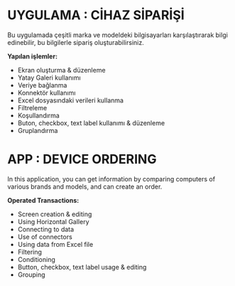 # UYGULAMA : CİHAZ SİPARİŞİ

Bu uygulamada çeşitli marka ve modeldeki bilgisayarları karşılaştırarak bilgi edinebilir, bu bilgilerle sipariş oluşturabilirsiniz.

**Yapılan işlemler:**
- Ekran oluşturma & düzenleme
- Yatay Galeri kullanımı
- Veriye bağlanma
- Konnektör kullanımı
- Excel dosyasındaki verileri kullanma
- Filtreleme
- Koşullandırma
- Buton, checkbox, text label kullanımı & düzenleme
- Gruplandırma

# APP : DEVICE ORDERING

In this application, you can get information by comparing computers of various brands and models, and can create an order.

**Operated Transactions:**
- Screen creation & editing
- Using Horizontal Gallery
- Connecting to data
- Use of connectors
- Using data from Excel file
- Filtering
- Conditioning
- Button, checkbox, text label usage & editing
- Grouping
